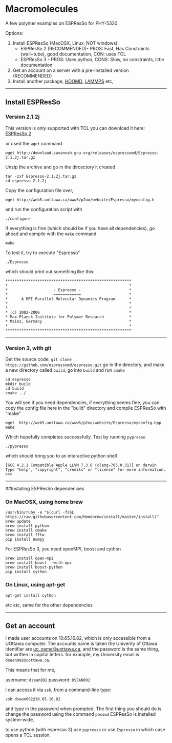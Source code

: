 # Macromolecules

A few polymer examples on ESPResSo for PHY-5320

Options: 

1. Install ESPResSo (MacOSX, Linux, NOT windows)
   * ESPResSo 2 (RECOMMENDED)- PROS: Fast, Has Constraints (wall+tube), good documentation, CON: uses TCL
   * ESPResSo 3 - PROS: Uses python, CONS: Slow, no constraints, little documentation
2. Get an account on a server with a pre-installed version (RECOMMENDED)
3. Install another package, [HOOMD,](http://glotzerlab.engin.umich.edu/hoomd-blue/) [LAMMPS](http://lammps.sandia.gov/) etc,
 
----------
## Install ESPResSo
### Version 2.1.2j

This version is only supported with TCL
you can download it here: [ESPResSo 2](http://download.savannah.gnu.org/releases/espressomd/Espresso-2.1.2j.tar.gz)

or used the ``wget`` command
```
wget http://download.savannah.gnu.org/releases/espressomd/Espresso-2.1.2j.tar.gz
```

Unzip the archive and go in the dircectory it created

```
tar -zxf Espresso-2.1.2j.tar.gz 
cd espresso-2.1.2j
```

Copy the configuration file over, 

```
wget http://web5.uottawa.ca/www5/p2uo/website/Espresso/myconfig.h
```

and run the configuration script with
```
./configure
```
If everything is fine (which should be if you have all dependencies), go ahead and compile with the ``make`` command
```
make
```

To test it, try to execute "Espresso"

```
./Espresso
```
which should print out something like this:

```
*******************************************************
*                                                     *
*                    - Espresso -                     *
*                    ============                     *
*      A MPI Parallel Molecular Dynamics Program      *
*                                                     *
*                                                     *
* (c) 2002-2006                                       *
* Max-Planck-Institute for Polymer Research           *
* Mainz, Germany                                      *
*                                                     *
*******************************************************
```


----------


### Version 3, with git
Get the source code:
``
git clone https://github.com/espressomd/espresso.git
``
go in the directory, and make a new directory called ``build``, go into ``build`` and run ``cmake``
```
cd espresso
mkdir build
cd build
cmake ../
```

You will see if you need dependencies, if everything seems fine, you can copy the config file here in the "build" directory and compile ESPResSo with "make"

```
wget  http://web5.uottawa.ca/www5/p2uo/website/Espresso/myconfig.hpp
make
```
Which hopefully completes successfully.
Test by running ``pypresso``

```
./pypresso
```

which should bring you to an interactive python shell

```
[GCC 4.2.1 Compatible Apple LLVM 7.3.0 (clang-703.0.31)] on darwin
Type "help", "copyright", "credits" or "license" for more information.
>>>
```


----------


##Installing ESPResSo dependencies

### On MacOSX, using home brew
```
/usr/bin/ruby -e "$(curl -fsSL https://raw.githubusercontent.com/Homebrew/install/master/install)"
brew update
brew install python
brew install cmake
brew install fftw
pip install numpy
```

For ESPResSo 3, you need openMPI, boost and cython
```
brew install open-mpi
brew install boost --with-mpi
brew install boost-python
pip install cython
```

### On Linux, using apt-get
```
apt-get install cython
```
etc etc, same for the other dependencies

----------


## Get an account

I made user accounts on 10.65.16.82, which is only accessible from a UOttawa computer.
The accounts name is taken the Univerity of Ottawa identifier are uo_name@uottawa.ca,
and the password is the same thing, but written in capital letters.
for example, my University email is ``dsean092@uottawa.ca``.

This means that for me,

username: ``dsean092``
password: ``DSEAN092``

I can access it via ``ssh``, from a command-line type:

```
ssh dsean092@10.65.16.82
```
and type in the password when prompted.
The first thing you should do is change the password using the command ``passwd``
ESPResSo is installed system-wide,

to use python (with espresso 3)  use ``pypresso`` or use ``Espresso`` in which case opens a TCL session.

